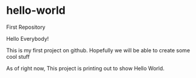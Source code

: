 # hello-world
First Repository

Hello Everybody!

This is my first project on github. Hopefully we will be able to create some cool stuff

As of right now, This project is printing out to show Hello World. 
